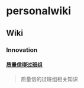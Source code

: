 # personalwiki

## Wiki

### Innovation

#### [质量信得过班组](/Wiki/Innovation/质量信得过班组.md)

> 质量信的过班组相关知识
